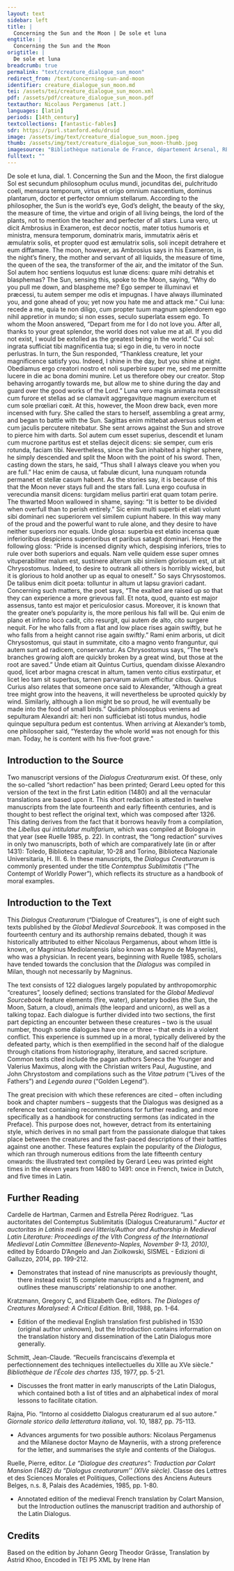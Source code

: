 ```yaml
---
layout: text
sidebar: left
title: |
  Concerning the Sun and the Moon | De sole et luna
engtitle: |
  Concerning the Sun and the Moon
origtitle: |
  De sole et luna
breadcrumb: true
permalink: "text/creature_dialogue_sun_moon"
redirect_from: /text/concerning-sun-and-moon
identifier: creature_dialogue_sun_moon.md
tei: /assets/tei/creature_dialogue_sun_moon.xml
pdf: /assets/pdf/creature_dialogue_sun_moon.pdf
textauthor: Nicolaus Pergamenus [att.]
languages: [latin]
periods: [14th_century]
textcollections: [fantastic-fables]
sdr: https://purl.stanford.edu/druid 
image: /assets/img/text/creature_dialogue_sun_moon.jpeg
thumb: /assets/img/text/creature_dialogue_sun_moon-thumb.jpeg
imagesource: "Bibliothèque nationale de France, département Arsenal, RESERVE FOL-BL-911, f.12r [Public Domain]"
fulltext: ""
---
```


 De sole et luna, dial. 1. Concerning the Sun and the Moon, the first dialogue ﻿Sol est secundum philosophum oculus mundi, jocunditas dei, pulchritudo coeli, mensura temporum, virtus et origo omnium nascentium, dominus plantarum, doctor et perfector omnium stellarum. According to the philosopher, the Sun is the world’s eye, God’s delight, the beauty of the sky, the measure of time, the virtue and origin of all living beings, the lord of the plants, not to mention the teacher and perfecter of all stars. Luna vero, ut dicit Ambrosius in Exameron, est decor noctis, mater totius humoris et ministra, mensura temporum, dominatrix maris, immutatrix aëris et æmulatrix solis, et propter quod est æmulatrix solis, soli incepit detrahere et eum diffamare. The moon, however, as Ambrosius says in his Exameron, is the night’s finery, the mother and servant of all liquids, the measure of time, the queen of the sea, the transformer of the air, and the imitator of the Sun.  Sol autem hoc sentiens loquutus est lunæ dicens: quare mihi detrahis et blasphemas? The Sun, sensing this, spoke to the Moon, saying, “Why do you pull me down, and blaspheme me? Ego semper te illuminavi et præcessi, tu autem semper me odis et impugnas. I have always illuminated you, and gone ahead of you; yet now you hate me and attack me.” Cui luna: recede a me, quia te non diligo, cum propter tuum magnum splendorem ego nihil appretior in mundo; si non esses, seculo superlata essem ego. To whom the Moon answered, “Depart from me for I do not love you. After all, thanks to your great splendor, the world does not value me at all. If you did not exist, I would be extolled as the greatest being in the world.” Cui sol: ingrata sufficiat tibi magnificentia tua; si ego in die, tu vero in nocte perlustras. In turn, the Sun responded, “Thankless creature, let your magnificence satisfy you. Indeed, I shine in the day, but you shine at night. Obediamus ergo creatori nostro et noli superbire super me, sed me permitte lucere in die ac bona domini munire. Let us therefore obey our creator. Stop behaving arrogantly towards me, but allow me to shine during the day and guard over the good works of the Lord.” Luna vero magis animata recessit cum furore et stellas ad se clamavit aggregavitque magnum exercitum et cum sole prœliari cœit. At this, however, the Moon drew back, even more incensed with fury. She called the stars to herself, assembling a great army, and began to battle with the Sun. Sagittas enim mittebat adversus solem et cum jaculis percutere nitebatur. She sent arrows against the Sun and strove to pierce him with darts. Sol autem cum esset superius, descendit et lunam cum mucrone partitus est et stellas dejecit dicens: sie semper, cum eris rotunda, faciam tibi. Nevertheless, since the Sun inhabited a higher sphere, he simply descended and split the Moon with the point of his sword. Then, casting down the stars, he said, “Thus shall I always cleave you when you are full.” Hac enim de causa, ut fabulæ dicunt, luna nunquam rotunda permanet et stellæ casum habent. As the stories say, it is because of this that the Moon never stays full and the stars fall. Luna ergo coufusa in verecundia mansit dicens: turgidam melius partiri erat quam totam perire. The thwarted Moon wallowed in shame, saying: “It is better to be divided when overfull than to perish entirely.” Sic enim multi superbi et elati volunt sibi dominari nec superiorem vel similem cupiunt habere. In this way many of the proud and the powerful want to rule alone, and they desire to have neither superiors nor equals. Unde glosa: superbia est elatio incensa quæ inferioribus despiciens superioribus et paribus satagit dominari. Hence the following gloss: “Pride is incensed dignity which, despising inferiors, tries to rule over both superiors and equals. Nam velle quidem esse super omnes vituperabiliter malum est, sustinere alterum sibi similem gloriosum est, ut ait Chrysostomus. Indeed, to desire to outrank all others is horribly wicked, but it is glorious to hold another up as equal to oneself.” So says Chrysostomos. De talibus enim dicit poeta: tolluntur in altum ut lapsu graviori cadant. Concerning such matters, the poet says, “The exalted are raised up so that they can experience a more grievous fall. Et nota, quod, quanto est major assensus, tanto est major et periculosior casus. Moreover, it is known that the greater one’s popularity is, the more perilous his fall will be. Qui enim de plano et infimo loco cadit, cito resurgit, qui autem de alto, cito surgere nequit. For he who falls from a flat and low place rises again swiftly, but he who falls from a height cannot rise again swiftly.” Rami enim arboris, ut dicit Chrysostomus, qui staut in summitate, cito a magno vento franguntur, qui autem sunt ad radicem, conservantur. As Chrysostomus says, “The tree’s branches growing aloft are quickly broken by a great wind, but those at the root are saved.” Unde etiam ait Quintus Curtius, quendam dixisse Alexandro quod, licet arbor magna crescat in altum, tamen vento citius exstirpatur, et licet leo tam sit superbus, tarnen parvarum avium efficitur cibus. Quintus Curius also relates that someone once said to Alexander, “Although a great tree might grow into the heavens, it will nevertheless be uprooted quickly by wind. Similarly, although a lion might be so proud, he will eventually be made into the food of small birds.” Quidam philosopbus veniens ad sepulturam Alexandri ait: heri non sufficiebat isti totus mundus, hodie quinque sepultura pedum est contentus. When arriving at Alexander’s tomb, one philosopher said, “Yesterday the whole world was not enough for this man. Today, he is content with his five-foot grave.” 
 

## Introduction to the Source 

<p>Two manuscript versions of the <em>Dialogus Creaturarum</em> exist. Of these, only the so-called “short redaction” has been printed; Gerard Leeu opted for this version of the text in the first Latin edition (1480) and all the vernacular translations are based upon it. This short redaction is attested in twelve manuscripts from the late fourteenth and early fifteenth centuries, and is thought to best reflect the original text, which was composed after 1326. This dating derives from the fact that it borrows heavily from a compilation, the <em>Libellus qui intitulatur multifarium</em>, which was compiled at Bologna in that year (see Ruelle 1985, p. 22). In contrast, the “long redaction” survives in only two manuscripts, both of which are comparatively late (in or after 1431): Toledo, Biblioteca capitular, 10-28 and Torino, Biblioteca Nazionale Universitaria, H. III. 6. In these manuscripts, the <em>Dialogus Creaturarum</em> is commonly presented under the title <em>Contemptus Sublimitatis</em> (“The Contempt of Worldly Power”), which reflects its structure as a handbook of moral examples.</p>

## Introduction to the Text 

<p>This<em> Dialogus Creaturarum</em> (“Dialogue of Creatures”), is one of eight such texts published by the <em>Global Medieval Sourcebook</em>. It was composed in the fourteenth century and its authorship remains debated, though it was historically attributed to either Nicolaus Pergamenus, about whom little is known, or Magninus Mediolanensis (also known as Mayno de Mayneriis), who was a physician. In recent years, beginning with Ruelle 1985, scholars have tended towards the conclusion that the <em>Dialogus</em> was compiled in Milan, though not necessarily by Magninus.</p> <p>The text consists of 122 dialogues largely populated by anthropomorphic “creatures”, loosely defined; sections translated for the <em>Global Medieval Sourcebook</em> feature elements (fire, water), planetary bodies (the Sun, the Moon, Saturn, a cloud), animals (the leopard and unicorn), as well as a talking topaz. Each dialogue is further divided into two sections, the first part depicting an encounter between these creatures – two is the usual number, though some dialogues have one or three – that ends in a violent conflict. This experience is summed up in a moral, typically delivered by the defeated party, which is then exemplified in the second half of the dialogue through citations from historiography, literature, and sacred scripture. Common texts cited include the pagan authors Seneca the Younger and Valerius Maximus, along with the Christian writers Paul, Augustine, and John Chrystostom and compilations such as the <em>Vitae patrum</em> (“Lives of the Fathers”) and <em>Legenda aurea</em> (“Golden Legend”).</p> <p>The great precision with which these references are cited – often including book and chapter numbers – suggests that the Dialogus was designed as a reference text containing recommendations for further reading, and more specifically as a handbook for constructing sermons (as indicated in the Preface). This purpose does not, however, detract from its entertaining style, which derives in no small part from the passionate dialogue that takes place between the creatures and the fast-paced descriptions of their battles against one another. These features explain the popularity of the <em>Dialogus</em>, which ran through numerous editions from the late fifteenth century onwards: the illustrated text compiled by Gerard Leeu was printed eight times in the eleven years from 1480 to 1491: once in French, twice in Dutch, and five times in Latin.</p>

## Further Reading 

<p>Cardelle de Hartman, Carmen and Estrella Pérez Rodríguez. “Las auctoritates del Contemptus Sublimitatis (Dialogus Creaturarum).” <em>Auctor et auctoritas in Latinis medii aevi litteris/Author and Authorship in Medieval Latin Literature: Proceedings of the VIth Congress of the International Medieval Latin Committee (Benevento-Naples, November 9-13, 2010)</em>, edited by Edoardo D’Angelo and Jan Ziolkowski, SISMEL - Edizioni di Galluzzo, 2014, pp. 199-212.</p> <ul> <li>Demonstrates that instead of nine manuscripts as previously thought, there instead exist 15 complete manuscripts and a fragment, and outlines these manuscripts’ relationship to one another.</li> </ul> <p>Kratzmann, Gregory C, and Elizabeth Gee, editors. <em>The Dialoges of Creatures Moralysed: A Critical Edition</em>. Brill, 1988, pp. 1-64.</p> <ul> <li>Edition of the medieval English translation first published in 1530 (original author unknown), but the Introduction contains information on the translation history and dissemination of the Latin Dialogus more generally.</li> </ul> <p>Schmitt, Jean-Claude. “Recueils franciscains d’exempla et perfectionnement des techniques intellectuelles du XIIIe au XVe siècle.” <em>Bibliothèque de l’École des chartes 135</em>, 1977, pp. 5-21.</p> <ul> <li>Discusses the front matter in early manuscripts of the Latin Dialogus, which contained both a list of titles and an alphabetical index of moral lessons to facilitate citation.</li> </ul> <p dir="ltr" id="docs-internal-guid-941dc6df-7fff-6fc1-6675-823656029460">Rajna, Pio. “Intorno al cosiddetto Dialogus creaturarum ed al suo autore.” <em>Giornale storico della letteratura italiana</em>, vol. 10, 1887, pp. 75-113.</p> <ul dir="ltr"> <li>Advances arguments for two possible authors: Nicolaus Pergamenus and the Milanese doctor Mayno de Mayneriis, with a strong preference for the letter, and summarises the style and contents of the Dialogus.</li> </ul> <p dir="ltr">Ruelle, Pierre, editor. <em>Le “Dialogue des creatures”: Traduction par Colart Mansion (1482) du “Dialogus creaturarum’’ (XIVe siècle)</em>. Classe des Lettres et des Sciences Morales et Politiques, Collections des Anciens Auteurs Belges, n.s. 8, Palais des Académies, 1985, pp. 1-80.</p> <ul dir="ltr"> <li>Annotated edition of the medieval French translation by Colart Mansion, but the Introduction outlines the manuscript tradition and authorship of the Latin Dialogus.</li> </ul>

## Credits

Based on the edition by Johann Georg Theodor Grässe, Translation by Astrid Khoo, Encoded in TEI P5 XML by Irene Han
